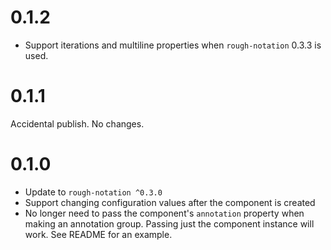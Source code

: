 # 0.1.2

- Support iterations and multiline properties when `rough-notation` 0.3.3 is used.

# 0.1.1

Accidental publish. No changes.

# 0.1.0

- Update to `rough-notation ^0.3.0`
- Support changing configuration values after the component is created
- No longer need to pass the component's `annotation` property when making an annotation group. Passing just the component instance will work. See README for an example.
